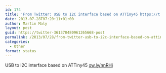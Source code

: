 ```yaml
---
id: 174
title: 'From Twitter: USB to I2C interface based on ATTiny45 https://t.co&#8230;'
date: 2013-07-28T07:20:11+01:00
author: Martin Maly
layout: post
guid: https://twitter-361370480961265668-post
permalink: /2013/07/28/from-twitter-usb-to-i2c-interface-based-on-attiny45-httpt-co/
categories:
  - Other
format: status
---
```

USB to I2C interface based on ATTiny45 [ow.ly/nnRHi](https://ow.ly/nnRHi)